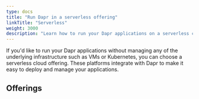 ```yaml
---
type: docs
title: "Run Dapr in a serverless offering"
linkTitle: "Serverless"
weight: 3000
description: "Learn how to run your Dapr applications on a serverless cloud offering"
---
```


If you'd like to run your Dapr applications without managing any of the underlying infrastructure such as VMs or Kubernetes, you can choose a serverless cloud offering. These platforms integrate with Dapr to make it easy to deploy and manage your applications.

## Offerings
